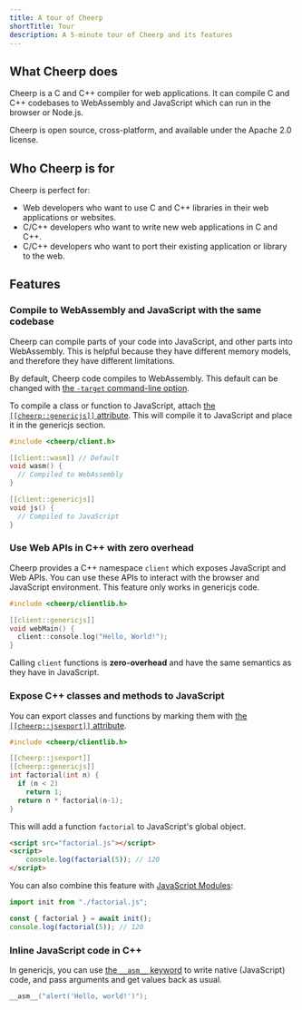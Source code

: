 ```yaml
---
title: A tour of Cheerp
shortTitle: Tour
description: A 5-minute tour of Cheerp and its features
---
```


## What Cheerp does

Cheerp is a C and C++ compiler for web applications. It can compile C and C++ codebases to WebAssembly and JavaScript which can run in the browser or Node.js.

Cheerp is open source, cross-platform, and available under the Apache 2.0 license.

## Who Cheerp is for

Cheerp is perfect for:

- Web developers who want to use C and C++ libraries in their web applications or websites.
- C/C++ developers who want to write new web applications in C and C++.
- C/C++ developers who want to port their existing application or library to the web.

## Features

### Compile to WebAssembly and JavaScript with the same codebase

Cheerp can compile parts of your code into JavaScript, and other parts into WebAssembly. This is helpful because they have different memory models, and therefore they have different limitations.

By default, Cheerp code compiles to WebAssembly. This default can be changed with [the `-target` command-line option](/cheerp/reference/command-line-options/targets).

To compile a class or function to JavaScript, attach [the `[[cheerp::genericjs]]` attribute](/cheerp/reference/attributes/genericjs). This will compile it to JavaScript and place it in the genericjs section.

```cpp
#include <cheerp/client.h>

[[client::wasm]] // Default
void wasm() {
  // Compiled to WebAssembly
}

[[client::genericjs]]
void js() {
  // Compiled to JavaScript
}
```

### Use Web APIs in C++ with zero overhead

Cheerp provides a C++ namespace `client` which exposes JavaScript and Web APIs. You can use these APIs to interact with the browser and JavaScript environment. This feature only works in genericjs code.

```cpp title=hello.cpp
#include <cheerp/clientlib.h>

[[client::genericjs]]
void webMain() {
  client::console.log("Hello, World!");
}
```

Calling `client` functions is **zero-overhead** and have the same semantics as they have in JavaScript.

### Expose C++ classes and methods to JavaScript

You can export classes and functions by marking them with [the `[[cheerp::jsexport]]` attribute](/cheerp/reference/attributes/jsexport).

```cpp title=factorial.cpp
#include <cheerp/clientlib.h>

[[cheerp::jsexport]]
[[cheerp::genericjs]]
int factorial(int n) {
  if (n < 2)
    return 1;
  return n * factorial(n-1);
}
```

This will add a function `factorial` to JavaScript's global object.

```html
<script src="factorial.js"></script>
<script>
	console.log(factorial(5)); // 120
</script>
```

You can also combine this feature with [JavaScript Modules](/cheerp/reference/command-line-options/modules):

```javascript title=main.js
import init from "./factorial.js";

const { factorial } = await init();
console.log(factorial(5)); // 120
```

### Inline JavaScript code in C++

In genericjs, you can use [the `__asm__` keyword](/cheerp/reference/interop/asm) to write native (JavaScript) code, and pass arguments and get values back as usual.

```cpp
__asm__("alert('Hello, world!')");
```
